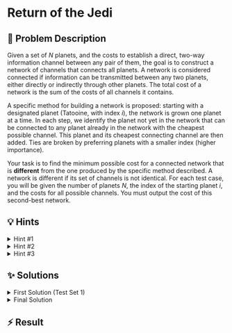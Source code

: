 # Return of the Jedi

## 📝 Problem Description

Given a set of $N$ planets, and the costs to establish a direct, two-way information channel between any pair of them, the goal is to construct a network of channels that connects all planets. A network is considered connected if information can be transmitted between any two planets, either directly or indirectly through other planets. The total cost of a network is the sum of the costs of all channels it contains.

A specific method for building a network is proposed: starting with a designated planet (Tatooine, with index $i$), the network is grown one planet at a time. In each step, we identify the planet not yet in the network that can be connected to any planet already in the network with the cheapest possible channel. This planet and its cheapest connecting channel are then added. Ties are broken by preferring planets with a smaller index (higher importance).

Your task is to find the minimum possible cost for a connected network that is **different** from the one produced by the specific method described. A network is different if its set of channels is not identical. For each test case, you will be given the number of planets $N$, the index of the starting planet $i$, and the costs for all possible channels. You must output the cost of this second-best network.

## 💡 Hints

<details>
<summary>Hint #1</summary>
The problem asks for a "warp network" that connects all planets at a certain cost. What is the minimum number of channels required to connect $N$ planets? A network that achieves this minimum is a fundamental structure in computer science. Also, consider the properties of a network that connects all planets with the minimum possible total cost.
</details>
<details>
<summary>Hint #2</summary>
Princess Leia's algorithm for building the network is a greedy one. It starts with one planet and iteratively adds the cheapest connection to a new planet. This process is identical to a famous algorithm used for finding a **Minimum Spanning Tree (MST)**, namely **Prim's Algorithm**. The problem, therefore, asks for the cost of the cheapest spanning tree that is not the one generated by Prim's algorithm. This is known as the **Second-Best Minimum Spanning Tree**.
</details>
<details>
<summary>Hint #3</summary>
A common way to find the Second-Best MST is to start with the First MST. Since the second-best tree must differ by at least one channel (edge), we can try to generate candidate trees by making minimal changes to the first one. For each channel that is part of the First MST, what happens if you are forbidden from using it? You would have to find the best possible network without that specific channel. The Second-Best MST will be the best among these alternatives.
</details>

## ✨ Solutions

<details>
<summary>First Solution (Test Set 1)</summary>

### From Planets to Graphs
First, we can model this problem using graph theory. The planets can be represented as **vertices** and the transmission channels as **edges** connecting these vertices. Since a cost is defined for a channel between any two planets, we have a **complete, weighted, undirected graph**.

A "warp network" that connects all planets is a **spanning tree** of this graph. The problem asks for the cheapest such network, which corresponds to a **Minimum Spanning Tree (MST)**. Princess Leia's method is a textbook description of **Prim's algorithm**, which is a standard algorithm to find an MST.

The core task is to find the minimum cost of a warp network that is *different* from Leia's. This is equivalent to finding the **Second-Best Minimum Spanning Tree**.

### A Brute-Force Approach
For a small number of planets ($N \le 100$), a straightforward brute-force strategy is feasible. The logic is as follows:

1.  **Find the First MST:** Compute the MST of the graph using a standard algorithm like Kruskal's or Prim's. Let the set of edges in this MST be $T$.
2.  **Generate Candidate Trees:** The Second-Best MST must differ from the first one by at least one edge. We can generate candidates for the second-best tree by systematically modifying the first MST. We iterate through each edge $e$ in $T$.
3.  **Compute Costs:** For each edge $e \in T$, we temporarily remove it from the graph and find the MST of the remaining graph. If the graph becomes disconnected, no spanning tree can be formed. Otherwise, we calculate the cost of this new MST.
4.  **Find the Minimum:** The cost of the Second-Best MST is the minimum cost among all the valid MSTs computed in the previous step.

### Complexity
This approach involves running an MST algorithm (like Kruskal's, which is $O(E \log V)$) for each of the $N-1$ edges in the initial MST. In a complete graph, the number of edges $E$ is $O(N^2)$. This results in a total complexity of roughly $O(N \cdot E \log V) = O(N \cdot N^2 \log N) = O(N^3 \log N)$, which is acceptable for $N \le 100$.

The following C++ code implements this logic using the Boost Graph Library's `kruskal_minimum_spanning_tree` function.

```cpp
#include <iostream>
#include <vector>
#include <limits>

#include <boost/graph/adjacency_list.hpp>
#include <boost/graph/kruskal_min_spanning_tree.hpp>

typedef boost::adjacency_list<boost::vecS, boost::vecS, boost::undirectedS,
  boost::no_property, boost::property<boost::edge_weight_t, int> >      weighted_graph;
typedef boost::property_map<weighted_graph, boost::edge_weight_t>::type weight_map;
typedef boost::graph_traits<weighted_graph>::edge_descriptor            edge_desc;
typedef boost::graph_traits<weighted_graph>::vertex_descriptor          vertex_desc;

void solve() {
  // ===== READ INPUT =====
  int n, source; std::cin >> n >> source;
  source--; // Adjust from 1-based to 0-based indexing
  
  std::vector<std::vector<int>> distances(n);
  
  weighted_graph G(n);
  weighted_graph G_copy(n);
  for(int i = 1; i < n; ++i) {
    for(int j = 1; j < n - (i - 1); ++j) {
      int k; std::cin >> k;
      boost::add_edge(i - 1, i - 1 + j, k, G);
      boost::add_edge(i - 1, i - 1 + j, k, G_copy);
      distances[i-1].push_back(k);
    }
  }
  
  // ===== FIND MST =====
  std::vector<edge_desc> mst;
  boost::kruskal_minimum_spanning_tree(G, std::back_inserter(mst));

  // ===== FIND MINIMUM WEIGHT OF ALTERNATIVE MST =====
  long min_mst_weight = std::numeric_limits<long>::max();
for (const edge_desc &e : mst) {
    int u = boost::source(e, G);
    int v = boost::target(e, G);

    // Remove edge
    boost::remove_edge(u, v, G_copy);

    // Calculate new MST
    std::vector<edge_desc> new_mst;
    boost::kruskal_minimum_spanning_tree(G_copy, std::back_inserter(new_mst));

    if (new_mst.size() < n - 1) {
        // Graph is disconnected
        boost::add_edge(u, v, distances[u][v - u - 1], G_copy);
        continue;
    }

    // Calculate new MST weight
    long mst_weight = 0;
    for (const edge_desc &new_e : new_mst) {
        int new_u = boost::source(new_e, G_copy);
        int new_v = boost::target(new_e, G_copy);

        int min_index = std::min(new_u, new_v);
        int max_index = std::max(new_u, new_v);
        mst_weight += distances[min_index][max_index - min_index - 1];
    }

    min_mst_weight = std::min(min_mst_weight, mst_weight);

    // Add edge back
    boost::add_edge(u, v, distances[u][v - u - 1], G_copy);
}

  // ===== OUTPUT =====
  std::cout << min_mst_weight << std::endl;
}

int main() {
  std::ios_base::sync_with_stdio(false);
  
  int n_tests; std::cin >> n_tests;
  while(n_tests--) { solve(); }
}
```
</details>
<details>
<summary>Final Solution</summary>

### Identifying the Bottleneck
The previous solution is correct, but its $O(N^3 \log N)$ complexity makes it too slow for larger values of $N$. The primary performance bottleneck is repeatedly calling a full MST algorithm. Each call to Kruskal's algorithm, for instance, involves sorting all $O(N^2)$ edges, an operation we perform $N-1$ times.

### Optimization: Sort Once, Reuse Often
A significant optimization is to avoid re-sorting the edges. We can sort all edges in the graph by weight *once* at the beginning. Then, we can manually implement Kruskal's algorithm, which uses the sorted list and a Union-Find data structure, to build our candidate MSTs.

### Refined Algorithm
1.  **Edge Preparation:** Create a single list containing all $O(N^2)$ edges of the graph.
2.  **Initial Sort:** Sort this list of edges by weight in non-decreasing order. This is an $O(E \log E)$ operation, where $E$ is the number of edges.
3.  **Find the First MST:** Find the primary MST by iterating through the sorted edge list and using a Union-Find data structure to add edges that connect disjoint sets of vertices. Store the edges that form this MST.
4.  **Find the Second-Best MST:** To find the second-best MST, we iterate through each edge $e_{MST}$ from the primary MST we just found.
    - For each $e_{MST}$, we want to find the cost of the best spanning tree that does not include it.
    - To do this, we re-initialize a Union-Find data structure. Then, we iterate through our single, pre-sorted list of all edges. When building the new tree, we add edges just as in Kruskal's algorithm but explicitly *skip* the edge $e_{MST}$.
    - The total weight of the resulting tree is a candidate for the second-best MST cost.
5.  **Final Answer:** The minimum cost found across all choices of a skipped edge $e_{MST}$ is the final answer.

### Complexity Analysis
- **Sorting Edges:** With $E = O(N^2)$ edges, sorting takes $O(E \log E) = O(N^2 \log N)$.
- **Finding First MST:** Kruskal's with a Union-Find data structure takes $O(E \alpha(N)) = O(N^2 \alpha(N))$ after sorting, where $\alpha(N)$ is the very slow-growing inverse Ackermann function.
- **Main Loop:** We loop $N-1$ times (once for each edge in the MST). Inside this loop, we iterate through all $E$ edges and perform Union-Find operations. This part of the algorithm takes $O(N \cdot E \cdot \alpha(N)) = O(N^3 \alpha(N))$.

The overall complexity is dominated by the main loop, resulting in an $O(N^3 \alpha(N))$ runtime. This is an improvement over the first solution and is sufficient to pass more test cases, though it might still be too slow for the largest constraints without further optimization.

```cpp
#include <iostream>
#include <vector>
#include <limits>

#include <boost/pending/disjoint_sets.hpp>

typedef std::tuple<int, int, int> Edge;

const int MAX_INT = std::numeric_limits<int>::max();

void solve() {
  // ===== READ INPUT =====
  int n, source; std::cin >> n >> source;

  std::vector<Edge> edges;
  for(int j = 1; j <= n - 1; ++j) {
    for(int k = 1; k <= n - j; ++k) {
      int d; std::cin >> d;
      // Adjust for 0-based indexing
      edges.emplace_back(j - 1, j + k - 1, d);
    }
  }
  int n_edges = edges.size();
  
  // ===== FIND MST =====
  // Sort list of edges based on their distance
  std::sort(edges.begin(), edges.end(), [](const Edge &a, const Edge &b) {
    return std::get<2>(a) < std::get<2>(b);  
  });
  
  // Find MST using Kruskals Algorithm
  std::vector<Edge*> mst_edges; mst_edges.reserve(n-1);
  boost::disjoint_sets_with_storage<> mst_uf(n);
  int n_components = n;
  for(int i = 0; i < n_edges; ++i) {
    int c1 = mst_uf.find_set(std::get<0>(edges[i]));
    int c2 = mst_uf.find_set(std::get<1>(edges[i]));
    
    if(c1 != c2 ) {
      mst_uf.link(c1, c2);
      mst_edges.push_back(&edges[i]);
      if (--n_components == 1) break;
    }
  }
  
  // Find 2nd best MST by skipping one edge of the MST (otherwise Kruskal)
  int min_mst_weight = MAX_INT;
  for(const Edge *skip_edge : mst_edges) {
    int mst_weight = 0;
    
    boost::disjoint_sets_with_storage<> uf(n);
    int n_components = n;
    for(int i = 0; i < n_edges; ++i) {
      if(&edges[i] == skip_edge) { continue; }
      
      int c1 = uf.find_set(std::get<0>(edges[i]));
      int c2 = uf.find_set(std::get<1>(edges[i]));
      
      if(c1 != c2 ) {
        uf.link(c1, c2);
        mst_weight += std::get<2>(edges[i]);
        if (--n_components == 1) break;
      }
    }
    
    min_mst_weight = std::min(min_mst_weight, mst_weight);
  }
  
  // ===== OUTPUT =====
  std::cout << min_mst_weight << std::endl;
}

int main() {
  std::ios_base::sync_with_stdio(false);
  
  int n_tests; std::cin >> n_tests;
  while(n_tests--) { solve(); }
}
```
</details>

## ⚡ Result

```plaintext

```